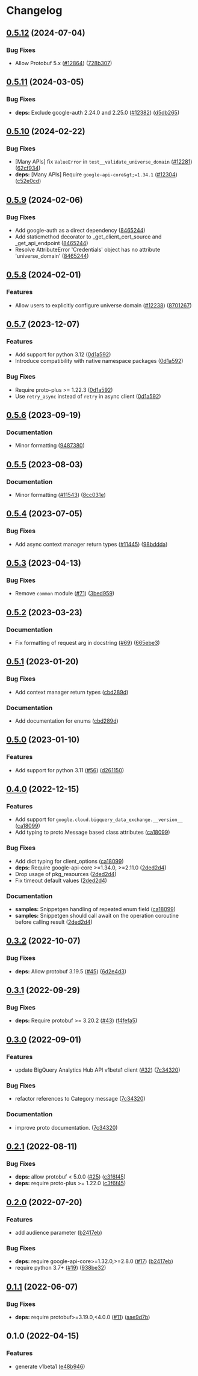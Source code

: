 # Changelog

## [0.5.12](https://github.com/googleapis/google-cloud-python/compare/google-cloud-bigquery-data-exchange-v0.5.11...google-cloud-bigquery-data-exchange-v0.5.12) (2024-07-04)


### Bug Fixes

* Allow Protobuf 5.x ([#12864](https://github.com/googleapis/google-cloud-python/issues/12864)) ([728b307](https://github.com/googleapis/google-cloud-python/commit/728b307ed0cc497685507a219e913f002f097132))

## [0.5.11](https://github.com/googleapis/google-cloud-python/compare/google-cloud-bigquery-data-exchange-v0.5.10...google-cloud-bigquery-data-exchange-v0.5.11) (2024-03-05)


### Bug Fixes

* **deps:** Exclude google-auth 2.24.0 and 2.25.0 ([#12382](https://github.com/googleapis/google-cloud-python/issues/12382)) ([d5db265](https://github.com/googleapis/google-cloud-python/commit/d5db2656c011be2264bd778244caf8e23d288c75))

## [0.5.10](https://github.com/googleapis/google-cloud-python/compare/google-cloud-bigquery-data-exchange-v0.5.9...google-cloud-bigquery-data-exchange-v0.5.10) (2024-02-22)


### Bug Fixes

* [Many APIs] fix `ValueError` in `test__validate_universe_domain` ([#12281](https://github.com/googleapis/google-cloud-python/issues/12281)) ([62cf934](https://github.com/googleapis/google-cloud-python/commit/62cf934b140173d7b39e6c9ffa66e218b98260d4))
* **deps:** [Many APIs] Require `google-api-core&gt;=1.34.1` ([#12304](https://github.com/googleapis/google-cloud-python/issues/12304)) ([c52e0cd](https://github.com/googleapis/google-cloud-python/commit/c52e0cdbddf44c96f642d8d596c5413c4006ba82))

## [0.5.9](https://github.com/googleapis/google-cloud-python/compare/google-cloud-bigquery-data-exchange-v0.5.8...google-cloud-bigquery-data-exchange-v0.5.9) (2024-02-06)


### Bug Fixes

* Add google-auth as a direct dependency ([8465244](https://github.com/googleapis/google-cloud-python/commit/8465244deff230202eebab526092c780c6b60f4e))
* Add staticmethod decorator to _get_client_cert_source and _get_api_endpoint ([8465244](https://github.com/googleapis/google-cloud-python/commit/8465244deff230202eebab526092c780c6b60f4e))
* Resolve AttributeError 'Credentials' object has no attribute 'universe_domain' ([8465244](https://github.com/googleapis/google-cloud-python/commit/8465244deff230202eebab526092c780c6b60f4e))

## [0.5.8](https://github.com/googleapis/google-cloud-python/compare/google-cloud-bigquery-data-exchange-v0.5.7...google-cloud-bigquery-data-exchange-v0.5.8) (2024-02-01)


### Features

* Allow users to explicitly configure universe domain ([#12238](https://github.com/googleapis/google-cloud-python/issues/12238)) ([8701267](https://github.com/googleapis/google-cloud-python/commit/8701267fc9694844b9365024cd59354785247aa0))

## [0.5.7](https://github.com/googleapis/google-cloud-python/compare/google-cloud-bigquery-data-exchange-v0.5.6...google-cloud-bigquery-data-exchange-v0.5.7) (2023-12-07)


### Features

* Add support for python 3.12 ([0d1a592](https://github.com/googleapis/google-cloud-python/commit/0d1a59258112158cea5e55b554b0fe6b6b71fc75))
* Introduce compatibility with native namespace packages ([0d1a592](https://github.com/googleapis/google-cloud-python/commit/0d1a59258112158cea5e55b554b0fe6b6b71fc75))


### Bug Fixes

* Require proto-plus &gt;= 1.22.3 ([0d1a592](https://github.com/googleapis/google-cloud-python/commit/0d1a59258112158cea5e55b554b0fe6b6b71fc75))
* Use `retry_async` instead of `retry` in async client ([0d1a592](https://github.com/googleapis/google-cloud-python/commit/0d1a59258112158cea5e55b554b0fe6b6b71fc75))

## [0.5.6](https://github.com/googleapis/google-cloud-python/compare/google-cloud-bigquery-data-exchange-v0.5.5...google-cloud-bigquery-data-exchange-v0.5.6) (2023-09-19)


### Documentation

* Minor formatting ([9487380](https://github.com/googleapis/google-cloud-python/commit/94873808ece8059b07644a0a49dedf8e2906900a))

## [0.5.5](https://github.com/googleapis/google-cloud-python/compare/google-cloud-bigquery-data-exchange-v0.5.4...google-cloud-bigquery-data-exchange-v0.5.5) (2023-08-03)


### Documentation

* Minor formatting ([#11543](https://github.com/googleapis/google-cloud-python/issues/11543)) ([8cc031e](https://github.com/googleapis/google-cloud-python/commit/8cc031e723350890b4ceb6e813f24c4bcde3d65f))

## [0.5.4](https://github.com/googleapis/google-cloud-python/compare/google-cloud-bigquery-data-exchange-v0.5.3...google-cloud-bigquery-data-exchange-v0.5.4) (2023-07-05)


### Bug Fixes

* Add async context manager return types ([#11445](https://github.com/googleapis/google-cloud-python/issues/11445)) ([98bddda](https://github.com/googleapis/google-cloud-python/commit/98bdddafc821e2fc6e86a31965da0c46899aa229))

## [0.5.3](https://github.com/googleapis/python-bigquery-data-exchange/compare/v0.5.2...v0.5.3) (2023-04-13)


### Bug Fixes

* Remove `common` module ([#71](https://github.com/googleapis/python-bigquery-data-exchange/issues/71)) ([3bed959](https://github.com/googleapis/python-bigquery-data-exchange/commit/3bed9598d04e9c67e3ef3208d4ff5ff21b1779f6))

## [0.5.2](https://github.com/googleapis/python-bigquery-data-exchange/compare/v0.5.1...v0.5.2) (2023-03-23)


### Documentation

* Fix formatting of request arg in docstring ([#69](https://github.com/googleapis/python-bigquery-data-exchange/issues/69)) ([665ebe3](https://github.com/googleapis/python-bigquery-data-exchange/commit/665ebe311308a0ef96ec9604bbee40e2568475ff))

## [0.5.1](https://github.com/googleapis/python-bigquery-data-exchange/compare/v0.5.0...v0.5.1) (2023-01-20)


### Bug Fixes

* Add context manager return types ([cbd289d](https://github.com/googleapis/python-bigquery-data-exchange/commit/cbd289d84c7b09a5d607b643cd0d09545fd98e81))


### Documentation

* Add documentation for enums ([cbd289d](https://github.com/googleapis/python-bigquery-data-exchange/commit/cbd289d84c7b09a5d607b643cd0d09545fd98e81))

## [0.5.0](https://github.com/googleapis/python-bigquery-data-exchange/compare/v0.4.0...v0.5.0) (2023-01-10)


### Features

* Add support for python 3.11 ([#56](https://github.com/googleapis/python-bigquery-data-exchange/issues/56)) ([d261150](https://github.com/googleapis/python-bigquery-data-exchange/commit/d26115028f92a21a2d0dfc201e4d919da1116784))

## [0.4.0](https://github.com/googleapis/python-bigquery-data-exchange/compare/v0.3.2...v0.4.0) (2022-12-15)


### Features

* Add support for `google.cloud.bigquery_data_exchange.__version__` ([ca18099](https://github.com/googleapis/python-bigquery-data-exchange/commit/ca180995c0b22c20cb5023943fe6c6e67ddae4ee))
* Add typing to proto.Message based class attributes ([ca18099](https://github.com/googleapis/python-bigquery-data-exchange/commit/ca180995c0b22c20cb5023943fe6c6e67ddae4ee))


### Bug Fixes

* Add dict typing for client_options ([ca18099](https://github.com/googleapis/python-bigquery-data-exchange/commit/ca180995c0b22c20cb5023943fe6c6e67ddae4ee))
* **deps:** Require google-api-core &gt;=1.34.0, >=2.11.0  ([2ded2d4](https://github.com/googleapis/python-bigquery-data-exchange/commit/2ded2d42a678be1af65546639bb1dae5eae19268))
* Drop usage of pkg_resources ([2ded2d4](https://github.com/googleapis/python-bigquery-data-exchange/commit/2ded2d42a678be1af65546639bb1dae5eae19268))
* Fix timeout default values ([2ded2d4](https://github.com/googleapis/python-bigquery-data-exchange/commit/2ded2d42a678be1af65546639bb1dae5eae19268))


### Documentation

* **samples:** Snippetgen handling of repeated enum field ([ca18099](https://github.com/googleapis/python-bigquery-data-exchange/commit/ca180995c0b22c20cb5023943fe6c6e67ddae4ee))
* **samples:** Snippetgen should call await on the operation coroutine before calling result ([2ded2d4](https://github.com/googleapis/python-bigquery-data-exchange/commit/2ded2d42a678be1af65546639bb1dae5eae19268))

## [0.3.2](https://github.com/googleapis/python-bigquery-data-exchange/compare/v0.3.1...v0.3.2) (2022-10-07)


### Bug Fixes

* **deps:** Allow protobuf 3.19.5 ([#45](https://github.com/googleapis/python-bigquery-data-exchange/issues/45)) ([6d2e4d3](https://github.com/googleapis/python-bigquery-data-exchange/commit/6d2e4d3f7a6ff270d7eb6c73687810b5cbd4698f))

## [0.3.1](https://github.com/googleapis/python-bigquery-data-exchange/compare/v0.3.0...v0.3.1) (2022-09-29)


### Bug Fixes

* **deps:** Require protobuf >= 3.20.2 ([#43](https://github.com/googleapis/python-bigquery-data-exchange/issues/43)) ([f4fefa5](https://github.com/googleapis/python-bigquery-data-exchange/commit/f4fefa5846733f95f255a72112443fdd96244ed9))

## [0.3.0](https://github.com/googleapis/python-bigquery-data-exchange/compare/v0.2.1...v0.3.0) (2022-09-01)


### Features

* update BigQuery Analytics Hub API v1beta1 client ([#32](https://github.com/googleapis/python-bigquery-data-exchange/issues/32)) ([7c34320](https://github.com/googleapis/python-bigquery-data-exchange/commit/7c343209613ae0e303d5beb2b9aae526dc9069c8))


### Bug Fixes

* refactor references to Category message ([7c34320](https://github.com/googleapis/python-bigquery-data-exchange/commit/7c343209613ae0e303d5beb2b9aae526dc9069c8))


### Documentation

* improve proto documentation. ([7c34320](https://github.com/googleapis/python-bigquery-data-exchange/commit/7c343209613ae0e303d5beb2b9aae526dc9069c8))

## [0.2.1](https://github.com/googleapis/python-bigquery-data-exchange/compare/v0.2.0...v0.2.1) (2022-08-11)


### Bug Fixes

* **deps:** allow protobuf < 5.0.0 ([#25](https://github.com/googleapis/python-bigquery-data-exchange/issues/25)) ([c3f6f45](https://github.com/googleapis/python-bigquery-data-exchange/commit/c3f6f45f30349066f98d81a00382f392b8d06db2))
* **deps:** require proto-plus >= 1.22.0 ([c3f6f45](https://github.com/googleapis/python-bigquery-data-exchange/commit/c3f6f45f30349066f98d81a00382f392b8d06db2))

## [0.2.0](https://github.com/googleapis/python-bigquery-data-exchange/compare/v0.1.1...v0.2.0) (2022-07-20)


### Features

* add audience parameter ([b2417eb](https://github.com/googleapis/python-bigquery-data-exchange/commit/b2417ebd2bf972c8984520b60ba68937254b3846))


### Bug Fixes

* **deps:** require google-api-core>=1.32.0,>=2.8.0 ([#17](https://github.com/googleapis/python-bigquery-data-exchange/issues/17)) ([b2417eb](https://github.com/googleapis/python-bigquery-data-exchange/commit/b2417ebd2bf972c8984520b60ba68937254b3846))
* require python 3.7+ ([#19](https://github.com/googleapis/python-bigquery-data-exchange/issues/19)) ([938be32](https://github.com/googleapis/python-bigquery-data-exchange/commit/938be32fb56bc661d7f8e2a64a5dd4d3dc03c69b))

## [0.1.1](https://github.com/googleapis/python-bigquery-data-exchange/compare/v0.1.0...v0.1.1) (2022-06-07)


### Bug Fixes

* **deps:** require protobuf>=3.19.0,<4.0.0 ([#11](https://github.com/googleapis/python-bigquery-data-exchange/issues/11)) ([aae9d7b](https://github.com/googleapis/python-bigquery-data-exchange/commit/aae9d7b91a13a559f1d72f5f19ecef7950330818))

## 0.1.0 (2022-04-15)


### Features

* generate v1beta1 ([e48b946](https://github.com/googleapis/python-bigquery-data-exchange/commit/e48b9469e8a49123c56a3c6488bf5f682365dc4d))
